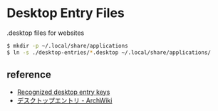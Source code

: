 Desktop Entry Files
===================

.desktop files for websites

```bash
$ mkdir -p ~/.local/share/applications
$ ln -s ./desktop-entries/*.desktop ~/.local/share/applications/
```


## reference
- [Recognized desktop entry keys](https://specifications.freedesktop.org/desktop-entry-spec/latest/ar01s06.html)
- [デスクトップエントリ - ArchWiki](https://wiki.archlinux.jp/index.php/%E3%83%87%E3%82%B9%E3%82%AF%E3%83%88%E3%83%83%E3%83%97%E3%82%A8%E3%83%B3%E3%83%88%E3%83%AA)


